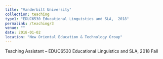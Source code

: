 ```yaml
---
title: "Vanderbilt University"
collection: teaching
type1: "EDUC6530 Educational Linguistics and SLA,  2018"  
permalink: /teaching/3
venue: ""
date: 2018-01-02
location: "New Oriental Education & Technology Group"
---
```



Teaching Assistant – EDUC6530 Educational Linguistics and SLA, 2018 Fall
